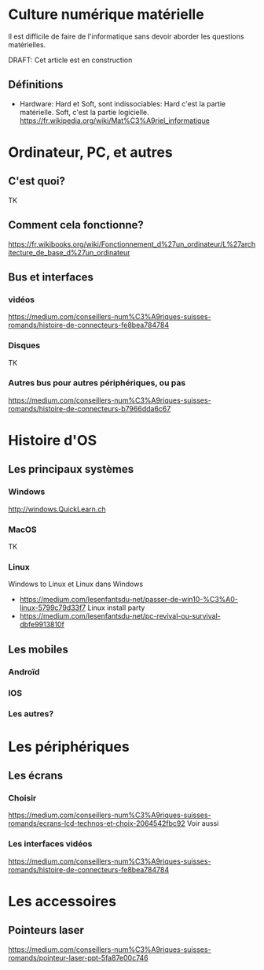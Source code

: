 # Culture numérique matérielle
Il est difficile de faire de l'informatique sans devoir aborder les questions matérielles.

DRAFT: Cet article est en construction

## Définitions
* Hardware: Hard et Soft, sont indissociables: Hard c'est la partie matérielle. Soft, c'est la partie logicielle.
https://fr.wikipedia.org/wiki/Mat%C3%A9riel_informatique

# Ordinateur, PC, et autres
## C'est quoi?
TK
## Comment cela fonctionne?
https://fr.wikibooks.org/wiki/Fonctionnement_d%27un_ordinateur/L%27architecture_de_base_d%27un_ordinateur

## Bus et interfaces
### vidéos
https://medium.com/conseillers-num%C3%A9riques-suisses-romands/histoire-de-connecteurs-fe8bea784784
### Disques
TK
### Autres bus pour autres périphériques, ou pas
https://medium.com/conseillers-num%C3%A9riques-suisses-romands/histoire-de-connecteurs-b7966dda6c67

# Histoire d'OS
## Les principaux systèmes
### Windows
http://windows.QuickLearn.ch

### MacOS
TK

### Linux
Windows to Linux et Linux dans Windows
* https://medium.com/lesenfantsdu-net/passer-de-win10-%C3%A0-linux-5799c79d33f7
Linux install party
* https://medium.com/lesenfantsdu-net/pc-revival-ou-survival-dbfe9913810f

## Les mobiles
### Androïd

### IOS

### Les autres?

# Les périphériques
## Les écrans
### Choisir
https://medium.com/conseillers-num%C3%A9riques-suisses-romands/ecrans-lcd-technos-et-choix-2064542fbc92
Voir aussi
### Les interfaces vidéos
https://medium.com/conseillers-num%C3%A9riques-suisses-romands/histoire-de-connecteurs-fe8bea784784

# Les accessoires
## Pointeurs laser
https://medium.com/conseillers-num%C3%A9riques-suisses-romands/pointeur-laser-ppt-5fa87e00c746
